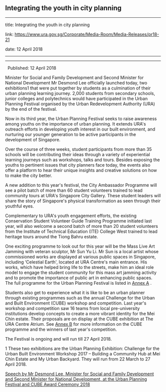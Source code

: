 ## Integrating the youth in city planning
---
title: Integrating the youth in city planning

link: https://www.ura.gov.sg/Corporate/Media-Room/Media-Releases/pr18-21

date: 12 April 2018

---

--------------------------------------

  Published: 12 April 2018

Minister for Social and Family Development and Second Minister for National Development Mr Desmond Lee officially launched today, two exhibitions1 that were put together by students as a culmination of their urban planning learning journey. 2,000 students from secondary schools, junior colleges and polytechnics would have participated in the Urban Planning Festival organised by the Urban Redevelopment Authority (URA) by the end of the festival.

Now in its third year, the Urban Planning Festival seeks to raise awareness among youths on the importance of urban planning. It extends URA's outreach efforts in developing youth interest in our built environment, and nurturing our younger generation to be active participants in the development of Singapore.

Over the course of three weeks, student participants from more than 35 schools will be contributing their ideas through a variety of experiential learning journeys such as workshops, talks and tours. Besides exposing the youths to pertinent issues that city planners face today, the events also offer a platform to hear their unique insights and creative solutions on how to make the city better.

A new addition to this year's festival, the City Ambassador Programme will see a pilot batch of more than 60 student volunteers trained to lead community tours at URA's Singapore City Gallery. These student leaders will share the story of Singapore's physical transformation as seen through their youthful eyes.

Complementary to URA's youth engagement efforts, the existing Conservation Student Volunteer Guide Training Programme initiated last year, will also welcome a second batch of more than 20 student volunteers from the Institute of Technical Education (ITE) College West trained to lead heritage tours around the Tiong Bahru estate.

One exciting programme to look out for this year will be the Mass Live Art Jamming with veteran sculptor, Mr Sun Yu Li. Mr Sun is a local artist whose commissioned works are displayed at various public spaces in Singapore, including ‘Celestial Earth', located at URA Centre's main entrance. His works, which have helped bring life to the streets, make him an ideal role model to engage the student community for this mass art jamming activity and to promote the importance of public art in enhancing public spaces.  The full programme for the Urban Planning Festival is listed in [Annex A](https://www.ura.gov.sg/-/media/Corporate/Media-Room/2018/Apr/pr18-21a\(3\).pdf) .

Students also get to experience what it is like to be an urban planner through existing programmes such as the annual Challenge for the Urban and Built Environment (CUBE) workshop and competition. Last year's workshop and competition saw 16 teams from local pre-university institutions develop concepts to create a more vibrant identity for the Mei Chin estate. Their proposals are on display at the CUBE exhibition at The URA Centre Atrium. See [Annex B](https://www.ura.gov.sg/-/media/Corporate/Media-Room/2018/Apr/pr18-21b.pdf)  for more information on the CUBE programme and the winners of last year's competition.

The Festival is ongoing and will run till 27 April 2018.



1 These two exhibitions are the Urban Planning Exhibition: Challenge for the Urban Built Environment Workshop 2017 – Building a Community Hub at Mei Chin Estate and My Urban Backyard. They will run from 22 March to 27 April 2018.

[Speech by Mr Desmond Lee, Minister for Social and Family Development and Second Minister for National Development, at the Urban Planning Festival and CUBE Award Ceremony 2018](https://www.ura.gov.sg/Corporate/Data/Newsroom/speeches/2018/apr/speech18-21)